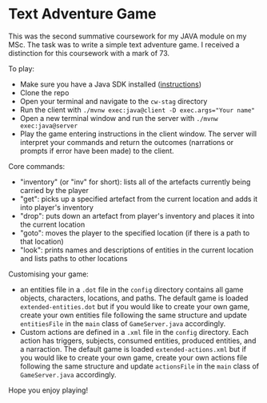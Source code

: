 # Text Adventure Game

This was the second summative coursework for my JAVA module on my MSc. The task was to write a simple text adventure game. I received a distinction for this coursework with a mark of 73.

To play:
* Make sure you have a Java SDK installed ([instructions](https://www.golinuxcloud.com/install-java-linux-windows-mac/))
* Clone the repo
* Open your terminal and navigate to the `cw-stag` directory
* Run the client with `./mvnw exec:java@client -D exec.args="Your name"`
* Open a new terminal window and run the server with `./mvnw exec:java@server`
* Play the game entering instructions in the client window. The server will interpret your commands and return the outcomes (narrations or prompts if error have been made) to the client.

Core commands:
- "inventory" (or "inv" for short): lists all of the artefacts currently being carried by the player
- "get": picks up a specified artefact from the current location and adds it into player's inventory
- "drop": puts down an artefact from player's inventory and places it into the current location
- "goto": moves the player to the specified location (if there is a path to that location)
- "look": prints names and descriptions of entities in the current location and lists paths to other locations

Customising your game:
- an entities file in a `.dot` file in the `config` directory contains all game objects, characters, locations, and paths. The default game is loaded `extended-entities.dot` but if you would like to create your own game, create your own entities file following the same structure and update `entitiesFile` in the `main` class of `GameServer.java` accordingly.
- Custom actions are defined in a `.xml` file in the `config` directory. Each action has triggers, subjects, consumed entities, produced entities, and a narraction. The default game is loaded `extended-actions.xml` but if you would like to create your own game, create your own actions file following the same structure and update `actionsFile` in the `main` class of `GameServer.java` accordingly.

Hope you enjoy playing!
